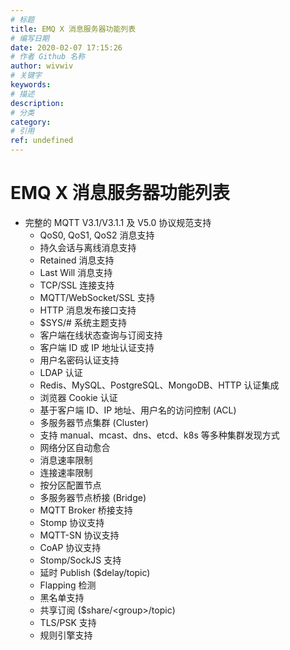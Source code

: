 ```yaml
---
# 标题
title: EMQ X 消息服务器功能列表
# 编写日期
date: 2020-02-07 17:15:26
# 作者 Github 名称
author: wivwiv
# 关键字
keywords:
# 描述
description:
# 分类
category: 
# 引用
ref: undefined
---
```


# EMQ X 消息服务器功能列表

- 完整的 MQTT V3.1/V3.1.1 及 V5.0 协议规范支持
  - QoS0, QoS1, QoS2 消息支持
  - 持久会话与离线消息支持
  - Retained 消息支持
  - Last Will 消息支持
  - TCP/SSL 连接支持
  - MQTT/WebSocket/SSL 支持
  - HTTP 消息发布接口支持
  - $SYS/\# 系统主题支持
  - 客户端在线状态查询与订阅支持
  - 客户端 ID 或 IP 地址认证支持
  - 用户名密码认证支持
  - LDAP 认证
  - Redis、MySQL、PostgreSQL、MongoDB、HTTP 认证集成
  - 浏览器 Cookie 认证
  - 基于客户端 ID、IP 地址、用户名的访问控制 (ACL)
  - 多服务器节点集群 (Cluster)
  - 支持 manual、mcast、dns、etcd、k8s 等多种集群发现方式
  - 网络分区自动愈合
  - 消息速率限制
  - 连接速率限制
  - 按分区配置节点
  - 多服务器节点桥接 (Bridge)
  - MQTT Broker 桥接支持
  - Stomp 协议支持
  - MQTT-SN 协议支持
  - CoAP 协议支持
  - Stomp/SockJS 支持
  - 延时 Publish ($delay/topic)
  - Flapping 检测
  - 黑名单支持
  - 共享订阅 ($share/\<group\>/topic)
  - TLS/PSK 支持
  - 规则引擎支持